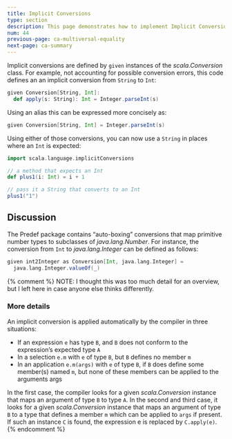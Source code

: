```yaml
---
title: Implicit Conversions
type: section
description: This page demonstrates how to implement Implicit Conversions in Scala 3.
num: 44
previous-page: ca-multiversal-equality
next-page: ca-summary
---
```



Implicit conversions are defined by `given` instances of the _scala.Conversion_ class. For example, not accounting for possible conversion errors, this code defines an an implicit conversion from `String` to `Int`:

```scala
given Conversion[String, Int]:
  def apply(s: String): Int = Integer.parseInt(s)
```

Using an alias this can be expressed more concisely as:

```scala
given Conversion[String, Int] = Integer.parseInt(s)
```

Using either of those conversions, you can now use a `String` in places where an `Int` is expected:

```scala
import scala.language.implicitConversions

// a method that expects an Int
def plus1(i: Int) = i + 1

// pass it a String that converts to an Int
plus1("1")
```


## Discussion

The Predef package contains “auto-boxing” conversions that map primitive number types to subclasses of _java.lang.Number_. For instance, the conversion from `Int` to _java.lang.Integer_ can be defined as follows:

```scala
given int2Integer as Conversion[Int, java.lang.Integer] =
  java.lang.Integer.valueOf(_)
```


{% comment %}
NOTE: I thought this was too much detail for an overview, but I left here in case anyone else thinks differently.

### More details

An implicit conversion is applied automatically by the compiler in three situations:

- If an expression `e` has type `B`, and `B` does not conform to the expression’s expected type `A`
- In a selection `e.m` with `e` of type `B`, but `B` defines no member `m`
- In an application `e.m(args)` with `e` of type `B`, if `B` does define some member(s) named `m`, but none of these members can be applied to the arguments args

In the first case, the compiler looks for a given _scala.Conversion_ instance that maps an argument of type `B` to type `A`. In the second and third case, it looks for a given _scala.Conversion_ instance that maps an argument of type `B` to a type that defines a member `m` which can be applied to `args` if present. If such an instance `C` is found, the expression e is replaced by `C.apply(e)`.
{% endcomment %}




